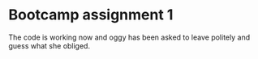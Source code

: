 # Bootcamp assignment 1

The code is working now and oggy has been asked to leave politely and guess what she obliged.
